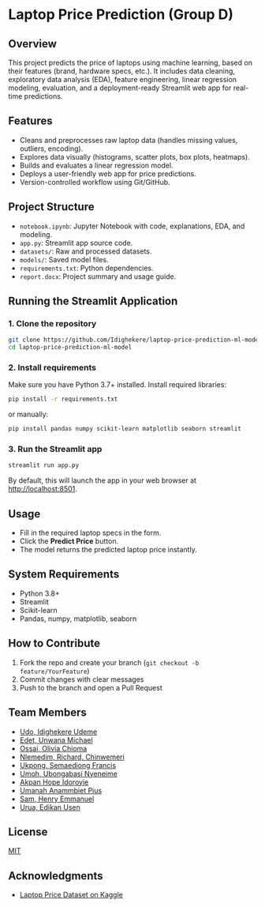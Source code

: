 # Laptop Price Prediction (Group D)

## Overview
This project predicts the price of laptops using machine learning, based on their features (brand, hardware specs, etc.). It includes data cleaning, exploratory data analysis (EDA), feature engineering, linear regression modeling, evaluation, and a deployment-ready Streamlit web app for real-time predictions.

## Features
- Cleans and preprocesses raw laptop data (handles missing values, outliers, encoding).
- Explores data visually (histograms, scatter plots, box plots, heatmaps).
- Builds and evaluates a linear regression model.
- Deploys a user-friendly web app for price predictions.
- Version-controlled workflow using Git/GitHub.

## Project Structure
- `notebook.ipynb`: Jupyter Notebook with code, explanations, EDA, and modeling.
- `app.py`: Streamlit app source code.
- `datasets/`: Raw and processed datasets.
- `models/`: Saved model files.
- `requirements.txt`: Python dependencies.
- `report.docx`: Project summary and usage guide.

## Running the Streamlit Application

### 1. Clone the repository
```bash
git clone https://github.com/Idighekere/laptop-price-prediction-ml-model
cd laptop-price-prediction-ml-model
```

### 2. Install requirements
Make sure you have Python 3.7+ installed. Install required libraries:
```bash
pip install -r requirements.txt
```
or manually:
```bash
pip install pandas numpy scikit-learn matplotlib seaborn streamlit
```

### 3. Run the Streamlit app
```bash
streamlit run app.py
```

By default, this will launch the app in your web browser at [http://localhost:8501](http://localhost:8501).

## Usage

- Fill in the required laptop specs in the form.
- Click the **Predict Price** button.
- The model returns the predicted laptop price instantly.


## System Requirements
- Python 3.8+
- Streamlit
- Scikit-learn
- Pandas, numpy, matplotlib, seaborn

## How to Contribute
1. Fork the repo and create your branch (`git checkout -b feature/YourFeature`)
2. Commit changes with clear messages
3. Push to the branch and open a Pull Request

## Team Members
- [Udo, Idighekere Udeme](https://github.com/idighekere)
- [Edet, Unwana Michael](https://github.com/lightnonstop)
- [Ossai, Olivia Chioma](https://github.com/Olive-Ai10)
- [Nlemedim, Richard, Chinwemeri ](https://github.com/richard-nlemedim)
- [Ukpong, Semaediong Francis](https://github.com/Semaediong01)
- [Umoh, Ubongabasi Nyeneime](https://github.com/ubongabasiumoh266-cpu)
- [Akpan Hope Idoroyie](https://github.com/Hope04101)
- [Umanah Anammbiet Pius](https://github.com/umanahpius)
- [Sam, Henry Emmanuel](https://github.com/Henrytheefirst)
- [Urua, Edikan Usen](https://github.com/limmrax)

## License
[MIT](LICENSE)

## Acknowledgments
- [Laptop Price Dataset on Kaggle](https://www.kaggle.com/datasets/muhammetvarl/laptop-price)
